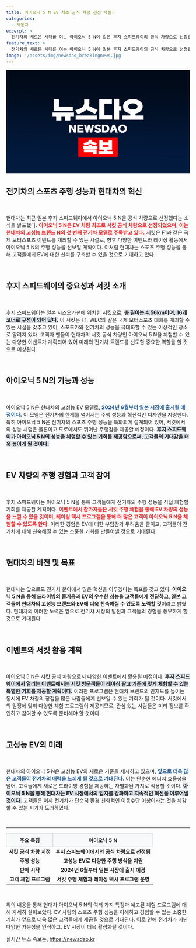 ```yaml
---
title: 아이오닉 5 N EV 최초 공식 차량 선정 사실!
categories:
  - 자동차
excerpt: >
  전기차의 새로운 시대를 여는 아이오닉 5 N이 일본 후지 스피드웨이의 공식 차량으로 선정됐다! 모터스포츠 팬들을 위한 다채로운 이벤트와 함께 현대차의 고성능 EV의 진면목을 체험해보세요!
feature_text: >
  전기차의 새로운 시대를 여는 아이오닉 5 N이 일본 후지 스피드웨이의 공식 차량으로 선정됐다! 모터스포츠 팬들을 위한 다채로운 이벤트와 함께 현대차의 고성능 EV의 진면목을 체험해보세요!
image: '/assets/img/newsdao_breakingnews.jpg'
---
```


<p><img src="/assets/img/newsdao_breakingnews.jpg" alt="ontimetimes 속보" /></p>

<h2 data-ke-size="size26">전기차의 스포츠 주행 성능과 현대차의 혁신</h2>

<p data-ke-size="size16">&nbsp;</p>

<p>현대차는 최근 일본 후지 스피드웨이에서 아이오닉 5 N을 공식 차량으로 선정했다는 소식을 발표했다. <b><span style="color: #ee2323;">아이오닉 5 N은 EV 차량 최초로 서킷 공식 차량으로 선정되었으며, 이는 현대차의 고성능 브랜드 N의 첫 번째 전기차 모델로 주목받고 있다.</span></b> 서킷은 F1과 같은 국제 모터스포츠 이벤트를 개최할 수 있는 시설로, 향후 다양한 이벤트와 레이싱 활동에서 아이오닉 5 N의 주행 성능을 선보일 계획이다. 이처럼 현대차는 스포츠 주행 성능을 통해 고객들에게 EV에 대한 신뢰를 구축할 수 있을 것으로 기대하고 있다.</p>

<p data-ke-size="size16">&nbsp;</p>

<h2 data-ke-size="size26">후지 스피드웨이의 중요성과 서킷 소개</h2>

<p data-ke-size="size16">&nbsp;</p>

<p>후지 스피드웨이는 일본 시즈오카현에 위치한 서킷으로, <b><span style="background-color: #21538527;">총 길이는 4.56km이며, 16개 코너로 구성이 되어 있다.</span></b> 이 서킷은 F1, WEC와 같은 국제 모터스포츠 대회를 개최할 수 있는 시설을 갖추고 있어, 스포츠카와 전기차의 성능을 극대화할 수 있는 이상적인 장소로 알려져 있다. 고객과 팬들이 현대차의 서킷 공식 차량인 아이오닉 5 N을 체험할 수 있는 다양한 이벤트가 계획되어 있어 미래의 전기차 트렌드를 선도할 중요한 역할을 할 것으로 예상된다.</p>

<p data-ke-size="size16">&nbsp;</p>

<h2 data-ke-size="size26">아이오닉 5 N의 기능과 성능</h2>

<p data-ke-size="size16">&nbsp;</p>

<p>아이오닉 5 N은 현대차의 고성능 EV 모델로, <b><span style="color: #1a5490;">2024년 6월부터 일본 시장에 출시될 예정이다.</span></b> 이 모델은 전기차의 한계를 넘어서는 주행 성능과 혁신적인 디자인을 자랑한다. 특히 아이오닉 5 N은 전기차의 스포츠 주행 성능을 특화되게 설계되어 있어, 서킷에서의 성능 시험은 물론이고 도로에서도 뛰어난 주행감을 제공할 예정이다. <b><span style="background-color: #21538527;">후지 스피드웨이가 아이오닉 5 N의 성능을 체험할 수 있는 기회를 제공함으로써, 고객들의 기대감을 더욱 높이게 될 것이다.</span></b></p>

<p data-ke-size="size16">&nbsp;</p>

<h2 data-ke-size="size26">EV 차량의 주행 경험과 고객 참여</h2>

<p data-ke-size="size16">&nbsp;</p>

<p>후지 스피드웨이는 아이오닉 5 N을 통해 고객들에게 전기차의 주행 성능을 직접 체험할 기회를 제공할 계획이다. <b><span style="color: #ee2323;">이벤트에서 참가자들은 서킷 주행 체험을 통해 EV 차량의 성능을 느낄 수 있을 것이며, 레이싱 택시 프로그램을 통해 더 많은 고객이 아이오닉 5 N을 체험할 수 있도록 한다.</span></b> 이러한 경험은 EV에 대한 부담감과 두려움을 줄이고, 고객들이 전기차에 대해 친숙해질 수 있는 소중한 기회를 만들어낼 것으로 기대된다.</p>

<p data-ke-size="size16">&nbsp;</p>

<h2 data-ke-size="size26">현대차의 비전 및 목표</h2>

<p data-ke-size="size16">&nbsp;</p>

<p>현대차는 앞으로도 전기차 분야에서 많은 혁신을 이루겠다는 목표를 갖고 있다. <b><span style="1a5490;">아이오닉 5 N을 통해 드라이빙의 즐거움과 EV의 우수한 성능을 고객들에게 전달하고, 일본 고객들이 현대차의 고성능 브랜드와 EV에 더욱 친숙해질 수 있도록 노력할 것</span></b>이라고 밝혔다. 현대차의 이러한 노력은 앞으로 전기차 시장의 발전과 고객들의 경험을 풍부하게 할 것으로 기대된다.</p>

<p data-ke-size="size16">&nbsp;</p>

<h2 data-ke-size="size26">이벤트와 서킷 활용 계획</h2>

<p data-ke-size="size16">&nbsp;</p>

<p>아이오닉 5 N은 서킷 공식 차량으로서 다양한 이벤트에서 활용될 예정이다. <b><span style="background-color: #21538527;">후지 스피드웨이에서 열리는 이벤트에서는 서킷 방문객들이 레이싱 팔고 기준에 맞게 체험할 수 있는 특별한 기회를 제공할 계획이다.</span></b> 이러한 프로그램은 현대차 브랜드의 인지도를 높이는 동시에 EV 차량의 장점을 많은 사람들에게 선보일 수 있는 기회가 될 것이다. 서킷에서의 일정에 맞춰 다양한 체험 프로그램이 제공되므로, 관심 있는 사람들은 미리 정보를 확인하고 참여할 수 있도록 준비해야 할 것이다.</p>

<p data-ke-size="size16">&nbsp;</p>

<h2 data-ke-size="size26">고성능 EV의 미래</h2>

<p data-ke-size="size16">&nbsp;</p>

<p>현대차의 아이오닉 5 N은 고성능 EV의 새로운 기준을 제시하고 있으며, <b><span style="color: #1a5490;">앞으로 더욱 많은 고객들이 전기차의 매력을 느끼게 될 것으로 기대된다.</span></b> 이는 단순한 에너지 효율성을 넘어, 고객들에게 새로운 드라이빙 경험을 제공하는 차별화된 가치로 작용할 것이다. <b><span style="background-color: #21538527;">아이오닉 5 N을 통해 현대차는 EV 시장에서의 입지를 강화하고 지속적인 혁신을 이루어낼 것이다.</span></b> 고객들은 이제 전기차가 단순히 환경 친화적인 이동수단 이상이라는 것을 체감할 수 있는 시기가 도래하였다. </p>

<p data-ke-size="size16">&nbsp;</p>

<hr>

<table style="width: 100%; border-collapse: collapse;">
    <thead>
        <tr>
            <th style="border: 1px solid #ccc; padding: 8px; background-color: #f8f9fa;">주요 특징</th>
            <th style="border: 1px solid #ccc; padding: 8px; background-color: #f8f9fa;">아이오닉 5 N</th>
        </tr>
    </thead>
    <tbody>
        <tr>
            <td style="text-align: center; height: 17px;"><b>서킷 공식 차량 지정</b></td>
            <td style="text-align: center; height: 17px;"><b>후지 스피드웨이에서의 공식 차량으로 선정됨</b></td>
        </tr>
        <tr>
            <td style="text-align: center; height: 17px;"><b>주행 성능</b></td>
            <td style="text-align: center; height: 17px;"><b>고성능 EV로 다양한 주행 방식을 지원</b></td>
        </tr>
        <tr>
            <td style="text-align: center; height: 17px;"><b>판매 시작</b></td>
            <td style="text-align: center; height: 17px;"><b>2024년 6월부터 일본 시장에 출시 예정</b></td>
        </tr>
        <tr>
            <td style="text-align: center; height: 17px;"><b>고객 체험 프로그램</b></td>
            <td style="text-align: center; height: 17px;"><b>서킷 주행 체험과 레이싱 택시 프로그램 운영</b></td>
        </tr>
    </tbody>
</table>

<p data-ke-size="size16">&nbsp;</p>

<p>위의 내용을 통해 현대차 아이오닉 5 N의 여러 가지 특징과 예고된 체험 프로그램에 대해 자세히 살펴보았다. EV 차량의 스포츠 주행 성능을 이해하고 경험할 수 있는 소중한 기회가 앞으로 더욱 많은 고객들에게 제공될 것으로 기대된다. 이로 인해 전기차가 지닌 다양한 가능성을 인식하고, EV 시장이 더욱 활성화될 것이다.</p>
실시간 뉴스 속보는, <a href="https://newsdao.kr" rel="dofollow">https://newsdao.kr</a>


